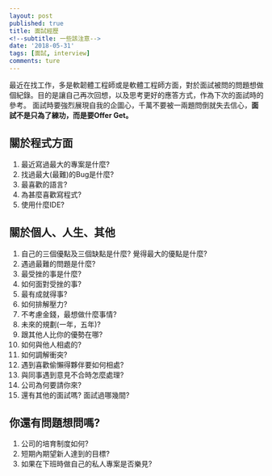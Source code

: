 ```yaml
---
layout: post
published: true
title: 面試經歷
<!--subtitle: 一些該注意-->
date: '2018-05-31'
tags: [面試, interview]
comments: ture
---
```


最近在找工作，多是軟韌體工程師或是軟體工程師方面，對於面試被問的問題想做個紀錄。目的是讓自己再次回想，以及思考更好的應答方式，作為下次的面試時的參考。
面試時要強烈展現自我的企圖心，千萬不要被一兩題問倒就失去信心，**面試不是只為了練功，而是要Offer Get。**

## 關於程式方面


1. 最近寫過最大的專案是什麼? 
2. 找過最大(最難)的Bug是什麼?
3. 最喜歡的語言?
4. 為甚麼喜歡寫程式?
5. 使用什麼IDE?



## 關於個人、人生、其他


1. 自己的三個優點及三個缺點是什麼? 覺得最大的優點是什麼?
2. 遇過最難的問題是什麼?
3. 最受挫的事是什麼?
3. 如何面對受挫的事?
4. 最有成就得事?
5. 如何排解壓力?
3. 不考慮金錢，最想做什麼事情?
4. 未來的規劃(一年，五年)?
5. 跟其他人比你的優勢在哪?
1. 如何與他人相處的?
2. 如何調解衝突?
2. 遇到喜歡偷懶得夥伴要如何相處?
3. 與同事遇到意見不合時怎麼處理?
4. 公司為何要請你來?
5. 還有其他的面試嗎? 面試過哪幾間?


## 你還有問題想問嗎?


1. 公司的培育制度如何?
2. 短期內期望新人達到的目標?
3. 如果在下班時做自己的私人專案是否樂見?








